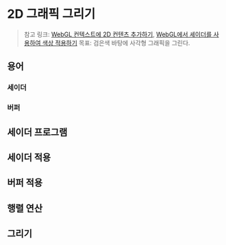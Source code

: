 # 2D 그래픽 그리기

> 참고 링크: [WebGL 컨텍스트에 2D 컨텐츠 추가하기](https://developer.mozilla.org/ko/docs/Web/API/WebGL_API/Tutorial/Adding_2D_content_to_a_WebGL_context), [WebGL에서 셰이더를 사용하여 색상 적용하기](https://developer.mozilla.org/ko/docs/Web/API/WebGL_API/Tutorial/Using_shaders_to_apply_color_in_WebGL)
> 목표: 검은색 바탕에 사각형 그래픽을 그린다.

## 용어

### 세이더

### 버퍼

## 세이더 프로그램

## 세이더 적용

## 버퍼 적용

## 행렬 연산

## 그리기
